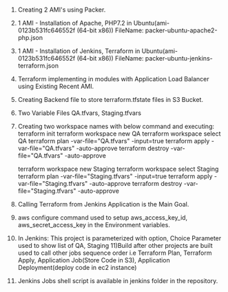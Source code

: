 #
1) Creating 2 AMI's using Packer.
2) 1 AMI - Installation of Apache, PHP7.2 in Ubuntu(ami-0123b531fc646552f (64-bit x86)) FileName: packer-ubuntu-apache2-php.json
3) 1 AMI - Installation of Jenkins, Terraform in Ubuntu(ami-0123b531fc646552f (64-bit x86)) FileName: packer-ubuntu-jenkins-terraform.json
4) Terraform implementing in modules with Application Load Balancer using Existing Recent AMI.
5) Creating Backend file to store terraform.tfstate files in S3 Bucket.
6) Two Variable Files QA.tfvars, Staging.tfvars
7) Creating two workspace names with below command and executing: 
    terraform init
    terraform workspace new QA
    terraform workspace select QA
    terraform plan -var-file="QA.tfvars" -input=true
    terraform apply -var-file="QA.tfvars" -auto-approve
    terraform destroy -var-file="QA.tfvars" -auto-approve

    terraform workspace new Staging
    terraform workspace select Staging
    terraform plan -var-file="Staging.tfvars" -input=true
    terraform apply -var-file="Staging.tfvars" -auto-approve
    terraform destroy -var-file="Staging.tfvars" -auto-approve
8) Calling Terraform from Jenkins Application is the Main Goal.
9) aws configure command used to setup aws_access_key_id, aws_secret_access_key in the Environment variables.
10) In Jenkins: This project is parameterized with option, Choice Parameter used to show list of QA, Staging
11)Build after other projects are built used to call other jobs sequence order i.e Terraform Plan, Terraform Apply, Application Job(Store Code in S3), Application Deployment(deploy code in ec2 instance)
12) Jenkins Jobs shell script is available in jenkins folder in the repository.


